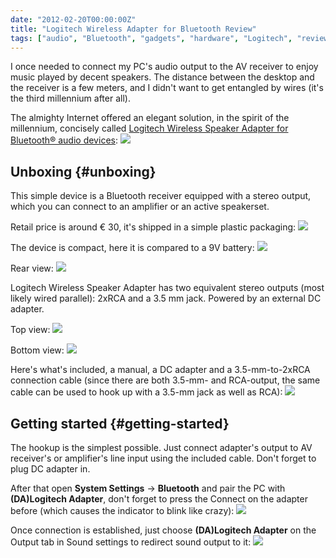 ```yaml
---
date: "2012-02-20T00:00:00Z"
title: "Logitech Wireless Adapter for Bluetooth Review"
tags: ["audio", "Bluetooth", "gadgets", "hardware", "Logitech", "review", "sound", "Ubuntu", "unboxing", "wireless"]
---
```


I once needed to connect my PC's audio output to the AV receiver to enjoy music played by decent speakers. The distance between the desktop and the receiver is a few meters, and I didn't want to get entangled by wires (it's the third millennium after all).

The almighty Internet offered an elegant solution, in the spirit of the millennium, concisely called [Logitech Wireless Speaker Adapter for Bluetooth® audio devices](http://www.logitech.com/en-au/special-offers/bundles/devices/8087):
![](img:2.bp.blogspot.com/-7kPgAZpnZE0/TwcOSMK88GI/AAAAAAAALRE/4uMELGo2gts/s1600/wireless-speaker-adapter-glamour-images.png)

<!--more-->

## Unboxing {#unboxing}

This simple device is a Bluetooth receiver equipped with a stereo output, which you can connect to an amplifier or an active speakerset.

Retail price is around € 30, it's shipped in a simple plastic packaging:
![](img:4.bp.blogspot.com/-sdPTNpxN3qY/TwcNyIXC-SI/AAAAAAAALQA/DSgmYXYpjIo/s1600/dsc08398.picasaweb.jpg:a)

The device is compact, here it is compared to a 9V battery:
![](img:3.bp.blogspot.com/-zp0AsxI9Lng/TwcN3DQzcUI/AAAAAAAALQw/tesR5tVQgTA/s1600/dsc08414.picasaweb.jpg:a)

Rear view:
![](img:2.bp.blogspot.com/-jgU0C-50kL8/TwcN1iSaQbI/AAAAAAAALQg/mCMHnI1ooj4/s1600/dsc08408.picasaweb.jpg:a)

Logitech Wireless Speaker Adapter has two equivalent stereo outputs (most likely wired parallel): 2xRCA and a 3.5 mm jack. Powered by an external DC adapter.

Top view:
![](img:4.bp.blogspot.com/-Fpdo3CRNu80/TwcNzO9_5kI/AAAAAAAALQE/kSdqQtxTwsY/s1600/dsc08410.picasaweb.jpg:a)

Bottom view:
![](img:2.bp.blogspot.com/-0icg3y9Si4E/TwcN2enl84I/AAAAAAAALQk/5aOFwQD7igs/s1600/dsc08412.picasaweb.jpg:a)

Here's what's included, a manual, a DC adapter and a 3.5-mm-to-2xRCA connection cable (since there are both 3.5-mm- and RCA-output, the same cable can be used to hook up with a 3.5-mm jack as well as RCA):
![](img:1.bp.blogspot.com/-B79wk6-FpLE/TwcN0lQLtuI/AAAAAAAALQU/8AHgEptX0c8/s1600/dsc08402.picasaweb.jpg:a)

## Getting started {#getting-started}

The hookup is the simplest possible. Just connect adapter's output to AV receiver's or amplifier's line input using the included cable. Don't forget to plug DC adapter in.

After that open **System Settings** → **Bluetooth** and pair the PC with **(DA)Logitech Adapter**, don't forget to press the Connect on the adapter before (which causes the indicator to blink like crazy):
![](img:1.bp.blogspot.com/-EeMdwp0pjDw/T0FQ6Ct1z8I/AAAAAAAALdA/y8Th4aJmFOs/s1600/Screenshot+at+2012-02-19+20%253A36%253A03.png)

Once connection is established, just choose **(DA)Logitech Adapter** on the Output tab in Sound settings to redirect sound output to it:
![](img:4.bp.blogspot.com/-NIQTuPCVi_g/T0FnslRdPSI/AAAAAAAALdc/bBKiYJGlvz4/s1600/Screenshot+at+2012-02-19+22%253A12%253A08.png)
